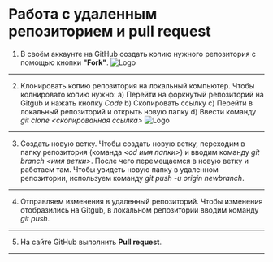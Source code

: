 # Работа с удаленным репозиторием и **pull request**
1. В своём аккаунте на GitHub создать копию нужного репозитория с помощью кнопки **"Fork"**.
![Logo](fork.png)
---
2. Клонировать копию репозитория на локальный компьютер.
Чтобы колнировато копию нужно:
a) Перейти на форкнутый репозиторий на Gitgub и нажать кнопку *Code* 
b) Скопировать ссылку
с) Перейти в локальный репозиторий и открыть новую папку
d) Ввести команду *git clone <скопированная ссылка>*
![Logo](code.png)
---
3. Создать новую ветку.
Чтобы создать новую ветку, переходим в папку репозитория (команда *<сd имя папки>*) и вводим команду *git branch <имя ветки>*. После чего перемещаемся в новую ветку и работаем там. 
Чтобы увидеть новую папку в удаленном репозитории, используем команду  *git push -u origin newbranch*.
---
4. Отправляем изменения в удаленный репозиторий.
Чтобы изменения отобразились на Gitgub, в локальном репозитории вводим команду *git push*.
---
5. На сайте GitHub выполнить **Pull request**.
---
